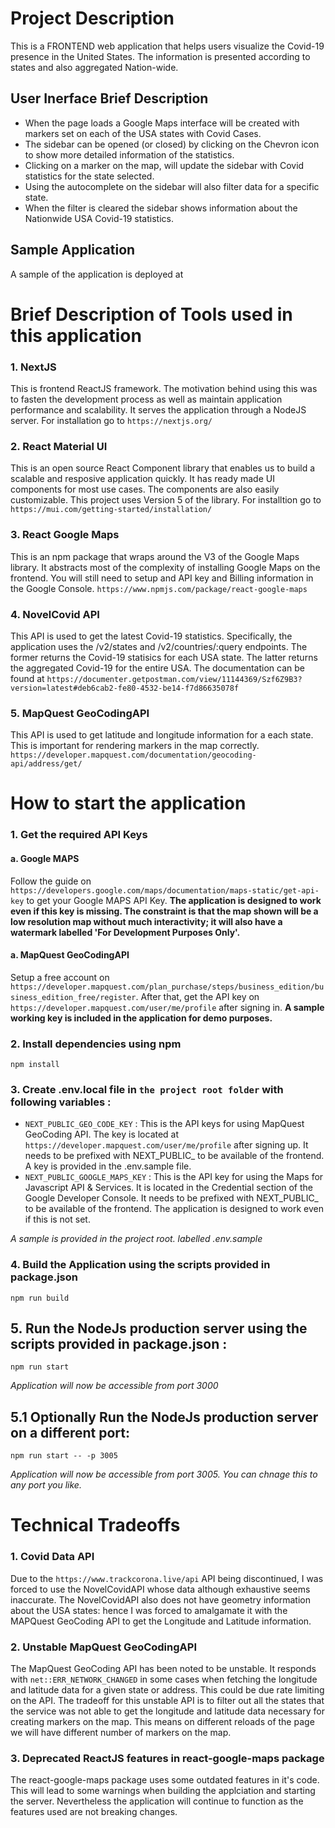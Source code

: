 # Project Description
This is a FRONTEND web application that helps users visualize the Covid-19 presence in the United States. 
The information is presented according to states and also aggregated Nation-wide.

## User Inerface Brief Description
- When the page loads a Google Maps interface will be created with markers set on each of the USA states with Covid Cases.
- The sidebar can be opened (or closed) by clicking on the Chevron icon to show more detailed information of the statistics.
- Clicking on a marker on the map, will update the sidebar with Covid statistics for the state selected.
- Using the autocomplete on the sidebar will also filter data for a specific state.
- When the filter is cleared the sidebar shows information about the Nationwide USA Covid-19 statistics.


## Sample Application
 A sample of the application is deployed at 


# Brief Description of Tools used in this application
### 1. NextJS
This is frontend ReactJS framework. The motivation behind using this was to fasten the development process as well as maintain application performance and scalability. It serves the application through a NodeJS server.
 For installation go to `https://nextjs.org/`

### 2. React Material UI
This is an open source React Component library that enables us to build a scalable and resposive application quickly. It has ready made UI components for most use cases. The components are also easily customizable. This project uses Version 5 of the library. For installtion go to `https://mui.com/getting-started/installation/`

### 3. React Google Maps
This is an npm package that wraps around the V3 of the Google Maps library. It abstracts most of the complexity of installing Google Maps on the frontend. You will still need to setup and API key and Billing information in the Google Console. `https://www.npmjs.com/package/react-google-maps`

### 4. NovelCovid API
This API is used to get the latest Covid-19 statistics. Specifically, the application uses the /v2/states and /v2/countries/:query endpoints. The former returns the Covid-19 statisics for each USA state. The latter returns the aggregated Covid-19 for the entire USA. The documentation can be found at `https://documenter.getpostman.com/view/11144369/Szf6Z9B3?version=latest#deb6cab2-fe80-4532-be14-f7d86635078f`

### 5. MapQuest GeoCodingAPI
This API is used to get latitude and longitude information for a each state. This is important for rendering markers in the map correctly. `https://developer.mapquest.com/documentation/geocoding-api/address/get/`

# How to start the application

### 1. Get the required API Keys
#### a. Google MAPS
Follow the guide on `https://developers.google.com/maps/documentation/maps-static/get-api-key` to get your Google MAPS API Key. <b> The application is designed to work even if this key is missing. The constraint is that the map shown will be a low resolution map without much interactivity; it will also have a watermark labelled 'For Development Purposes Only'.</b>

#### a. MapQuest GeoCodingAPI
Setup a free account on `https://developer.mapquest.com/plan_purchase/steps/business_edition/business_edition_free/register`. After that, get the API key on `https://developer.mapquest.com/user/me/profile` after signing in. <b>A sample working key is included in the application for demo purposes.</b>

### 2. Install dependencies using npm

`npm install`

### 3. Create .env.local file in `the project root folder` with following variables :

-   `NEXT_PUBLIC_GEO_CODE_KEY` : This is the API keys for using MapQuest GeoCoding API. The key is located at `https://developer.mapquest.com/user/me/profile` after signing up. It needs to be prefixed with NEXT_PUBLIC_ to be available of the frontend. A key is provided in the .env.sample file.
-   `NEXT_PUBLIC_GOOGLE_MAPS_KEY` : This is the API key for using the Maps for Javascript API & Services. It is located in the Credential section of the Google Developer Console. It needs to be prefixed with NEXT_PUBLIC_ to be available of the frontend. The application is designed to work even if this is not set.

*A sample is provided in the project root. labelled .env.sample*

### 4. Build the Application using the scripts provided in package.json
`npm run build`

## 5. Run the NodeJs production server using the scripts provided in package.json :

`npm run start`

*Application will now be accessible from port 3000*

## 5.1 Optionally Run the NodeJs production server on a different port:

`npm run start -- -p 3005`

*Application will now be accessible from port 3005. You can chnage this to any port you like.*


# Technical Tradeoffs
### 1. Covid Data API
Due to the `https://www.trackcorona.live/api` API being discontinued, I was forced to use the NovelCovidAPI whose data although exhaustive seems inaccurate. The NovelCovidAPI also does not have geometry information about the USA states: hence I was forced to amalgamate it with the MAPQuest GeoCoding API to get the Longitude and Latitude information.

### 2. Unstable MapQuest GeoCodingAPI
The MapQuest GeoCoding API has been noted to be unstable. It responds with `net::ERR_NETWORK_CHANGED` in some cases when fetching the longitude and latitude data for a given state or address. This could be due rate limiting on the API. The tradeoff for this unstable API is to filter out all the states that the service was not able to get the longitude and latitude data necessary for creating markers on the map. This means on different reloads of the page we will have different number of markers on the map.

### 3. Deprecated ReactJS features in react-google-maps package
The react-google-maps package uses some outdated features in it's code. This will lead to some warnings when building the applciation and starting the server. Nevertheless the application will continue to function as the features used are not breaking changes.
